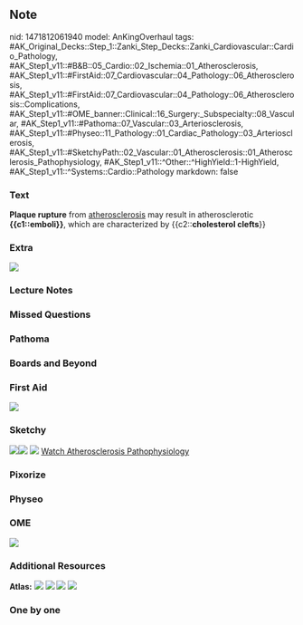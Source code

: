 ## Note
nid: 1471812061940
model: AnKingOverhaul
tags: #AK_Original_Decks::Step_1::Zanki_Step_Decks::Zanki_Cardiovascular::Cardio_Pathology, #AK_Step1_v11::#B&B::05_Cardio::02_Ischemia::01_Atherosclerosis, #AK_Step1_v11::#FirstAid::07_Cardiovascular::04_Pathology::06_Atherosclerosis, #AK_Step1_v11::#FirstAid::07_Cardiovascular::04_Pathology::06_Atherosclerosis::Complications, #AK_Step1_v11::#OME_banner::Clinical::16_Surgery:_Subspecialty::08_Vascular, #AK_Step1_v11::#Pathoma::07_Vascular::03_Arteriosclerosis, #AK_Step1_v11::#Physeo::11_Pathology::01_Cardiac_Pathology::03_Arteriosclerosis, #AK_Step1_v11::#SketchyPath::02_Vascular::01_Atherosclerosis::01_Atherosclerosis_Pathophysiology, #AK_Step1_v11::^Other::^HighYield::1-HighYield, #AK_Step1_v11::^Systems::Cardio::Pathology
markdown: false

### Text
<div>
  <b>Plaque rupture</b> from <u>atherosclerosis</u> may result in
  atherosclerotic <b>{{c1::emboli}}</b>, which are characterized by
  {{c2::<b>cholesterol clefts</b>}}
</div>

### Extra
<img src="paste-127229816209795.jpg">

### Lecture Notes


### Missed Questions


### Pathoma


### Boards and Beyond


### First Aid
<img src="tmpz0aKyk.png">

### Sketchy
<img src=
"Screen%20Shot%202020-01-06%20at%207.06.33%20PM.JPG"><img src=
"paste-127229816209795.jpg"> <img src=
"Zoverall%20picture%20(7)_1566160514431.jpg"> <a href=
"https://dashboard.sketchy.com/study/medical/courses/medical-pathophysiology/units/medical-pathophysiology-vascular/videos/medical-pathophysiology-vascular-atherosclerosis-atherosclerosis-pathophysiology?utm_source=anki&utm_medium=partnership&utm_campaign=february_update&utm_content=medical">
Watch Atherosclerosis Pathophysiology</a>

### Pixorize


### Physeo


### OME
<div class="ome-widget">
  <a href=
  "https://onlinemeded.org/spa/surgery-subspecialty/vascular/acquire?ref=anki">
  <img src="_OME_AnkiFlashcards_Lesson_1.png"></a>
</div>

### Additional Resources
<b>Atlas:</b> <img src="tmp7hcbPJ.png"> <img src="tmp_uxp5l.png">
<img src="tmpNGfHfu.png"> <img src="tmpqP1dfc.png">

### One by one

